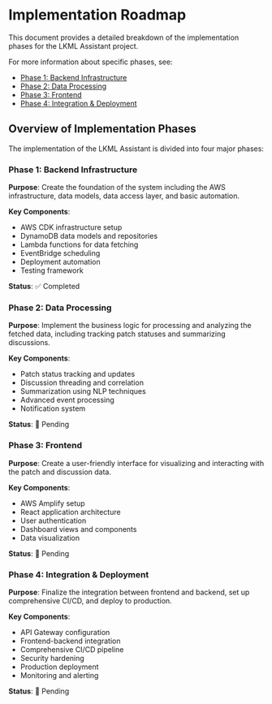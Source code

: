 # Implementation Roadmap

This document provides a detailed breakdown of the implementation phases for the LKML Assistant project.

For more information about specific phases, see:

- [Phase 1: Backend Infrastructure](./phase1.md)
- [Phase 2: Data Processing](./phase2.md)
- [Phase 3: Frontend](./phase3.md)
- [Phase 4: Integration & Deployment](./phase4.md)

## Overview of Implementation Phases

The implementation of the LKML Assistant is divided into four major phases:

### Phase 1: Backend Infrastructure

**Purpose**: Create the foundation of the system including the AWS infrastructure, data models, data access layer, and basic automation.

**Key Components**:
- AWS CDK infrastructure setup
- DynamoDB data models and repositories
- Lambda functions for data fetching
- EventBridge scheduling
- Deployment automation
- Testing framework

**Status**: ✅ Completed

### Phase 2: Data Processing

**Purpose**: Implement the business logic for processing and analyzing the fetched data, including tracking patch statuses and summarizing discussions.

**Key Components**:
- Patch status tracking and updates
- Discussion threading and correlation
- Summarization using NLP techniques
- Advanced event processing
- Notification system

**Status**: 🔄 Pending

### Phase 3: Frontend

**Purpose**: Create a user-friendly interface for visualizing and interacting with the patch and discussion data.

**Key Components**:
- AWS Amplify setup
- React application architecture
- User authentication
- Dashboard views and components
- Data visualization

**Status**: 🔄 Pending

### Phase 4: Integration & Deployment

**Purpose**: Finalize the integration between frontend and backend, set up comprehensive CI/CD, and deploy to production.

**Key Components**:
- API Gateway configuration
- Frontend-backend integration
- Comprehensive CI/CD pipeline
- Security hardening
- Production deployment
- Monitoring and alerting

**Status**: 🔄 Pending